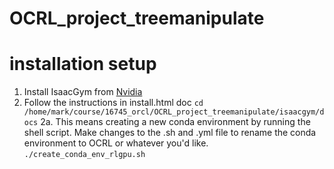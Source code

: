 # OCRL_project_treemanipulate

# installation setup
1. Install IsaacGym from [Nvidia](https://developer.nvidia.com/isaac-gym)
2. Follow the instructions in install.html doc 
```cd /home/mark/course/16745_orcl/OCRL_project_treemanipulate/isaacgym/docs```
2a. This means creating a new conda environment by running the shell script. Make changes to the .sh and .yml file to rename the conda environment to OCRL or whatever you'd like.
```./create_conda_env_rlgpu.sh```

